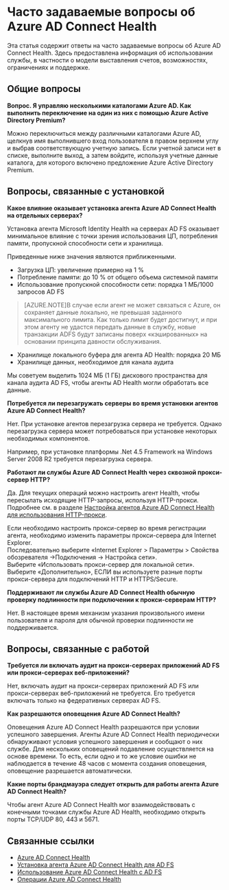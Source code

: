 <properties
	pageTitle="Часто задаваемые вопросы об Azure AD Connect Health"
	description="Эта статья содержит ответы на часто задаваемые вопросы об Azure AD Connect Health. Здесь предоставлена информация об использовании службы, в частности о модели выставления счетов, возможностях, ограничениях и поддержке."
	services="active-directory"
	documentationCenter=""
	authors="billmath"
	manager="stevenpo"
	editor="curtand"/>

<tags
	ms.service="active-directory"
	ms.workload="identity"
	ms.tgt_pltfrm="na"
	ms.devlang="na"
	ms.topic="article"
	ms.date="10/15/2015"
	ms.author="billmath"/>


# Часто задаваемые вопросы об Azure AD Connect Health

Эта статья содержит ответы на часто задаваемые вопросы об Azure AD Connect Health. Здесь предоставлена информация об использовании службы, в частности о модели выставления счетов, возможностях, ограничениях и поддержке.

## Общие вопросы



**Вопрос. Я управляю несколькими каталогами Azure AD. Как выполнить переключение на один из них с помощью Azure Active Directory Premium?**

Можно переключиться между различными каталогами Azure AD, щелкнув имя выполнившего вход пользователя в правом верхнем углу и выбрав соответствующую учетную запись. Если учетной записи нет в списке, выполните выход, а затем войдите, используя учетные данные каталога, для которого включено предложение Azure Active Directory Premium.

## Вопросы, связанные с установкой



**Какое влияние оказывает установка агента Azure AD Connect Health на отдельных серверах?**

Установка агента Microsoft Identity Health на серверах AD FS оказывает минимальное влияние с точки зрения использования ЦП, потребления памяти, пропускной способности сети и хранилища.

Приведенные ниже значения являются приближенными.

- Загрузка ЦП: увеличение примерно на 1 %
- Потребление памяти: до 10 % от общего объема системной памяти
- Использование пропускной способности сети: порядка 1 МБ/1000 запросов AD FS
>[AZURE.NOTE]В случае если агент не может связаться с Azure, он сохраняет данные локально, не превышая заданного максимального лимита. Как только лимит будет достигнут, и при этом агенту не удастся передать данные в службу, новые транзакции ADFS будут записаны поверх «кэшированных» на основании принципа давности обслуживания.

- Хранилище локального буфера для агента AD Health: порядка 20 МБ
- Хранилище данных, необходимое для канала аудита


Мы советуем выделить 1024 МБ (1 ГБ) дискового пространства для канала аудита AD FS, чтобы агенты AD Health могли обработать все данные.

**Потребуется ли перезагружать серверы во время установки агентов Azure AD Connect Health?**

Нет. При установке агентов перезагрузка сервера не требуется. Однако перезагрузка сервера может потребоваться при установке некоторых необходимых компонентов.

Например, при установке платформы .Net 4.5 Framework на Windows Server 2008 R2 требуется перезагрузка сервера.


**Работают ли службы Azure AD Connect Health через сквозной прокси-сервер HTTP?**

Да. Для текущих операций можно настроить агент Health, чтобы пересылать исходящие HTTP-запросы, используя HTTP-прокси. Подробнее см. в разделе [Настройка агентов Azure AD Connect Health для использования HTTP-прокси](active-directory-aadconnect-health-agent-install-adfs.md#configure-azure-ad-connect-health-agent-to-use-http-proxy).

Если необходимо настроить прокси-сервер во время регистрации агента, необходимо изменить параметры прокси-сервера для Internet Explorer. <br> Последовательно выберите «Internet Explorer > Параметры > Свойства обозревателя ->Подключения -> Настройка сети».<br> Выберите «Использовать прокси-сервер для локальной сети».<br> Выберите «Дополнительно», ЕСЛИ вы используете разные порты прокси-сервера для подключений HTTP и HTTPS/Secure.<br>


**Поддерживают ли службы Azure AD Connect Health обычную проверку подлинности при подключении к прокси-серверам HTTP?**

Нет. В настоящее время механизм указания произвольного имени пользователя и пароля для обычной проверки подлинности не поддерживается.



## Вопросы, связанные с работой



**Требуется ли включать аудит на прокси-серверах приложений AD FS или прокси-серверах веб-приложений?**

Нет, включать аудит на прокси-серверах приложений AD FS или прокси-серверах веб-приложений не требуется. Его требуется включать только на федеративных серверах AD FS.



**Как разрешаются оповещения Azure AD Connect Health?**

Оповещения Azure AD Connect Health разрешаются при условии успешного завершения. Агенты Azure AD Connect Health периодически обнаруживают условия успешного завершения и сообщают о них службе. Для нескольких оповещений подавление осуществляется на основе времени. То есть, если одно и то же условие ошибки не наблюдается в течение 48 часов с момента создания оповещения, оповещение разрешается автоматически.




**Какие порты брандмауэра следует открыть для работы агента Azure AD Connect Health?**

Чтобы агент Azure AD Connect Health мог взаимодействовать с конечными точками службы Azure AD Health, необходимо открыть порты TCP/UDP 80, 443 и 5671.

## Связанные ссылки

* [Azure AD Connect Health](active-directory-aadconnect-health.md)
* [Установка агента Azure AD Connect Health для AD FS](active-directory-aadconnect-health-agent-install-adfs.md)
* [Использование Azure AD Connect Health с AD FS](active-directory-aadconnect-health-adfs.md)
* [Операции Azure AD Connect Health](active-directory-aadconnect-health-operations.md)

<!---HONumber=Oct15_HO3-->